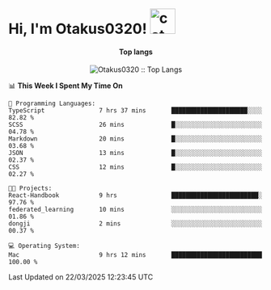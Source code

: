 <h1> Hi, I'm Otakus0320! <img src="https://media.giphy.com/media/mGcNjsfWAjY5AEZNw6/giphy.gif" width="50" alt="cat"></h1>

<h4 align="center">Top langs</h4>

<p align="center"><img src="https://github-readme-stats.vercel.app/api/top-langs/?username=Otakus0320&langs_count=10&theme=tokyonight&layout=compact&timestamp={{random_number}}" alt="Otakus0320 :: Top Langs" /></p>

<!--START_SECTION:waka-->
📊 **This Week I Spent My Time On** 

```text
💬 Programming Languages: 
TypeScript               7 hrs 37 mins       █████████████████████░░░░   82.82 % 
SCSS                     26 mins             █░░░░░░░░░░░░░░░░░░░░░░░░   04.78 % 
Markdown                 20 mins             █░░░░░░░░░░░░░░░░░░░░░░░░   03.68 % 
JSON                     13 mins             █░░░░░░░░░░░░░░░░░░░░░░░░   02.37 % 
CSS                      12 mins             █░░░░░░░░░░░░░░░░░░░░░░░░   02.27 % 

🐱‍💻 Projects: 
React-Handbook           9 hrs               ████████████████████████░   97.76 % 
federated_learning       10 mins             ░░░░░░░░░░░░░░░░░░░░░░░░░   01.86 % 
dongji                   2 mins              ░░░░░░░░░░░░░░░░░░░░░░░░░   00.37 % 

💻 Operating System: 
Mac                      9 hrs 12 mins       █████████████████████████   100.00 % 
```


 Last Updated on 22/03/2025 12:23:45 UTC
<!--END_SECTION:waka-->
